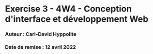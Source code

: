 # Exercise 3 - 4W4 - Conception d'interface et développement Web
### Auteur : Carl-David Hyppolite
### Date de remise : 12 avril 2022
